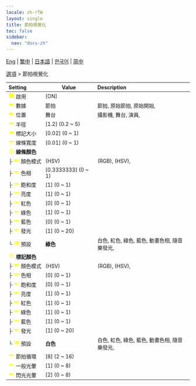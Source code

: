 ```yaml
---
locale: zh-rTW
layout: single
title: 節拍視覺化
toc: false
sidebar:
  nav: "docs-zh"
---
```

[Eng](/dancexr/menu/2025.4/stage/beats_visualizer) | [繁中](/tw/dancexr/menu/2025.4/stage/beats_visualizer) | [日本語](/jp/dancexr/menu/2025.4/stage/beats_visualizer) | [한국어](/kr/dancexr/menu/2025.4/stage/beats_visualizer) | [简中](/zh/dancexr/menu/2025.4/stage/beats_visualizer)

[選項](../menu#選項) > 節拍視覺化



| Setting | Value | Description |
| :--- | --- | :--- |
|<nobr>![check_on icon](/images/icon/ic_check_on.png) 啟用</nobr>| [ON] | 
|<nobr>![toggle_on icon](/images/icon/ic_toggle_on.png) 數據</nobr>| 節拍 | 節拍, 原始節拍, 原始開始, 
|<nobr>![toggle_on icon](/images/icon/ic_toggle_on.png) 位置</nobr>| 舞台 | 攝影機, 舞台, 演員, 
|<nobr>![slider icon](/images/icon/ic_slider.png) 半徑</nobr>| [1.2] (0.2 ~ 5) | 
|<nobr>![slider icon](/images/icon/ic_slider.png) 標記大小</nobr>| [0.02] (0 ~ 1) | 
|<nobr>![slider icon](/images/icon/ic_slider.png) 線條寬度</nobr>| [0.01] (0 ~ 1) | 
|<nobr>![tune icon](/images/icon/ic_tune.png) <b>線條顏色</b></nobr>| | 
|<nobr>├&nbsp;![toggle_on icon](/images/icon/ic_toggle_on.png) 顏色模式</nobr>| (HSV) | (RGB), (HSV), 
|<nobr>├&nbsp;![slider icon](/images/icon/ic_slider.png) 色相</nobr>| [0.3333333] (0 ~ 1) | 
|<nobr>├&nbsp;![slider icon](/images/icon/ic_slider.png) 飽和度</nobr>| [1] (0 ~ 1) | 
|<nobr>├&nbsp;![slider icon](/images/icon/ic_slider.png) 亮度</nobr>| [1] (0 ~ 1) | 
|<nobr>├&nbsp;![slider icon](/images/icon/ic_slider.png) 紅色</nobr>| [0] (0 ~ 1) | 
|<nobr>├&nbsp;![slider icon](/images/icon/ic_slider.png) 綠色</nobr>| [1] (0 ~ 1) | 
|<nobr>├&nbsp;![slider icon](/images/icon/ic_slider.png) 藍色</nobr>| [0] (0 ~ 1) | 
|<nobr>├&nbsp;![slider icon](/images/icon/ic_slider.png) 發光</nobr>| [1] (0 ~ 20) | 
|<nobr>└&nbsp;![list icon](/images/icon/ic_list.png) 預設</nobr>| **綠色** | 白色, 紅色, 綠色, 藍色, 動畫色相, 隨音樂發光,  |
|<nobr>![tune icon](/images/icon/ic_tune.png) <b>標記顏色</b></nobr>| | 
|<nobr>├&nbsp;![toggle_on icon](/images/icon/ic_toggle_on.png) 顏色模式</nobr>| (HSV) | (RGB), (HSV), 
|<nobr>├&nbsp;![slider icon](/images/icon/ic_slider.png) 色相</nobr>| [0] (0 ~ 1) | 
|<nobr>├&nbsp;![slider icon](/images/icon/ic_slider.png) 飽和度</nobr>| [0] (0 ~ 1) | 
|<nobr>├&nbsp;![slider icon](/images/icon/ic_slider.png) 亮度</nobr>| [1] (0 ~ 1) | 
|<nobr>├&nbsp;![slider icon](/images/icon/ic_slider.png) 紅色</nobr>| [1] (0 ~ 1) | 
|<nobr>├&nbsp;![slider icon](/images/icon/ic_slider.png) 綠色</nobr>| [1] (0 ~ 1) | 
|<nobr>├&nbsp;![slider icon](/images/icon/ic_slider.png) 藍色</nobr>| [1] (0 ~ 1) | 
|<nobr>├&nbsp;![slider icon](/images/icon/ic_slider.png) 發光</nobr>| [1] (0 ~ 20) | 
|<nobr>└&nbsp;![list icon](/images/icon/ic_list.png) 預設</nobr>| **白色** | 白色, 紅色, 綠色, 藍色, 動畫色相, 隨音樂發光,  |
|<nobr>![slider icon](/images/icon/ic_slider.png) 節拍循環</nobr>| [8] (2 ~ 16) | 
|<nobr>![slider icon](/images/icon/ic_slider.png) 一般光暈</nobr>| [1] (0 ~ 8) | 
|<nobr>![slider icon](/images/icon/ic_slider.png) 閃光光暈</nobr>| [2] (0 ~ 8) | 
